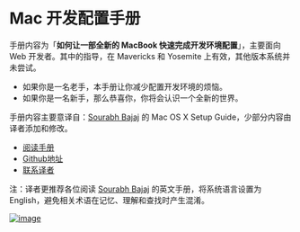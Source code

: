 Mac 开发配置手册
====================

手册内容为「**如何让一部全新的 MacBook 快速完成开发环境配置**」，主要面向 Web 开发者。其中的指导，在 Mavericks 和 Yosemite 上有效，其他版本系统并未尝试。


* 如果你是一名老手，本手册让你减少配置开发环境的烦恼。
* 如果你是一名新手，那么恭喜你，你将会认识一个全新的世界。


手册内容主要意译自：[Sourabh Bajaj](https://github.com/sb2nov/mac-setup) 的 Mac OS X Setup Guide，少部分内容由译者添加和修改。

* [阅读手册](http://aaaaaashu.gitbooks.io/mac-dev-setup/content/)
* [Github地址](https://github.com/Aaaaaashu/Mac-dev-setup)
* [联系译者](http://aaaaaashu.me/)

注：译者更推荐各位阅读 [Sourabh Bajaj](https://github.com/sb2nov/mac-setup) 的英文手册，将系统语言设置为 English，避免相关术语在记忆、理解和查找时产生混淆。

[![image](http://orangehat.u.qiniudn.com/cover.jpg)](http://aaaaaashu.gitbooks.io/mac-dev-setup/content/)

